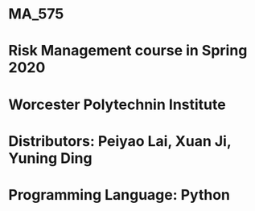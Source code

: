# MA_575
# Risk Management course in Spring 2020
# Worcester Polytechnin Institute
# Distributors: Peiyao Lai, Xuan Ji, Yuning Ding
# Programming Language: Python
